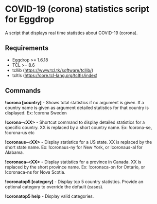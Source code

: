 # COVID-19 (corona) statistics script for Eggdrop

A script that displays real time statistics about COVID-19 (corona).

## Requirements

* Eggdrop >= 1.6.18
* TCL >= 8.6
* tcllib (<https://www.tcl.tk/software/tcllib/>)
* tcltls (<https://core.tcl-lang.org/tcltls/index>)

## Commands

__!corona [country]__ - Shows total statistics if no argument is given. If a country name is given as argument detailed statistics for that country is displayed. Ex: !corona Sweden

__!corona-&lt;XX&gt;__ -  Shortcut command to display detailed statistics for a specific country. XX is replaced by a short country name. Ex: !corona-se, !corona-us etc

__!coronaus-&lt;XX&gt;__ - Display statistics for a US state. XX is replaced by the short state name. Ex: !coronaus-ny for New York, or !coronaus-al for Alabama.

__!coronaca-&lt;XX&gt;__ - Display statistics for a province in Canada. XX is replaced by the short province name. Ex: !coronaca-on for Ontario, or !coronaca-ns for Nova Scotia.

__!coronatop5 [category]__ - Display top 5 country statistics. Provide an optional category to override the default (cases).

__!coronatop5 help__ - Display valid categories.
